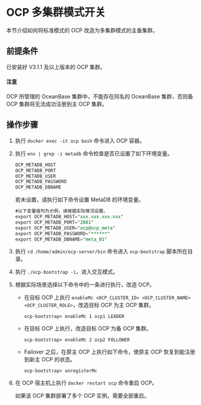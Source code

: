 # OCP 多集群模式开关

本节介绍如何将标准模式的 OCP 改造为多集群模式的主备集群。

## 前提条件

已安装好 V3.1.1 及以上版本的 OCP 集群。

  <main id="notice" type='notice'>
    <h4>注意</h4>
    <p>OCP 所管理的 OceanBase 集群中，不能存在同名的 OceanBase 集群，否则备 OCP 集群将无法成功注册到主 OCP 集群。</p>
  </main>

## 操作步骤

1. 执行 `docker exec -it ocp bash` 命令进入 OCP 容器。

2. 执行 `env | grep -i metadb` 命令检查是否已设置了如下环境变量。

   ```SQL
   OCP_METADB_HOST
   OCP_METADB_PORT
   OCP_METADB_USER
   OCP_METADB_PASSWORD
   OCP_METADB_DBNAME
   ```

   若未设置，请执行如下命令设置 MetaDB 的环境变量。

   ```SQL
   #以下变量值均为示例，请根据实际情况设置。
   export OCP_METADB_HOST="xxx.xxx.xxx.xxx"
   export OCP_METADB_PORT="2881"
   export OCP_METADB_USER="ocp@ocp_meta"
   export OCP_METADB_PASSWORD="******"
   export OCP_METADB_DBNAME="meta_01"
   ```

3. 执行 `cd /home/admin/ocp-server/bin` 命令进入 `ocp-bootstrap` 脚本所在目录。

4. 执行 `./ocp-bootstrap -i`，进入交互模式。

5. 根据实际场景选择以下命令中的一条进行执行，改造 OCP。

   * 在目标 OCP 上执行 `enableMc <OCP_CLUSTER_ID> <OCP_CLUSTER_NAME> <OCP_CLUSTER_ROLE>`，改造目标 OCP 为主 OCP 集群。

     ```shell
     ocp-bootstrap> enableMc 1 ocp1 LEADER
     ```

   * 在目标 OCP 上执行，改造目标 OCP 为备 OCP 集群。

     ```shell
     ocp-bootstrap> enableMc 2 ocp2 FOLLOWER
     ```

   * Failover 之后，在原主 OCP 上执行如下命令，使原主 OCP 恢复到能注册到新主 OCP 的状态。

     ```shell
     ocp-bootstrap> unregisterMc
     ```

6. 在 OCP 宿主机上执行 `docker restart ocp` 命令重启 OCP。

   如果该 OCP 集群部署了多个 OCP 实例，需要全部重启。
